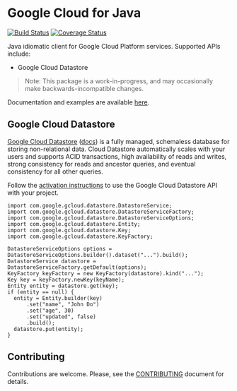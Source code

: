 Google Cloud for Java
=====================

[![Build Status](https://travis-ci.org/GoogleCloudPlatform/gcloud-java.svg?branch=master)](https://travis-ci.org/GoogleCloudPlatform/gcloud-java)
[![Coverage Status](https://coveralls.io/repos/GoogleCloudPlatform/gcloud-java/badge.svg?branch=master)](https://coveralls.io/r/GoogleCloudPlatform/gcloud-java?branch=master)

Java idiomatic client for Google Cloud Platform services. Supported APIs include:

 * Google Cloud Datastore


> Note: This package is a work-in-progress, and may occasionally
> make backwards-incompatible changes.

Documentation and examples are available [here](https://googlecloudeplatform.github.com/gcloud-java/apidocs).

## Google Cloud Datastore

[Google Cloud Datastore][cloud-datastore] ([docs][cloud-datastore-docs]) is a fully
managed, schemaless database for storing non-relational data. Cloud Datastore
automatically scales with your users and supports ACID transactions, high availability
of reads and writes, strong consistency for reads and ancestor queries, and eventual
consistency for all other queries.

Follow the [activation instructions][cloud-datastore-activation] to use the Google
Cloud Datastore API with your project.

    import com.google.gcloud.datastore.DatastoreService;
    import com.google.gcloud.datastore.DatastoreServiceFactory;
    import com.google.gcloud.datastore.DatastoreServiceOptions;
    import com.google.gcloud.datastore.Entity;
    import com.google.gcloud.datastore.Key;
    import com.google.gcloud.datastore.KeyFactory;

    DatastoreServiceOptions options = DatastoreServiceOptions.builder().dataset("...").build();
    DatastoreService datastore = DatastoreServiceFactory.getDefault(options);
    KeyFactory keyFactory = new KeyFactory(datastore).kind("...");
    Key key = keyFactory.newKey(keyName);
    Entity entity = datastore.get(key);
    if (entity == null) {
      entity = Entity.builder(key)
          .set("name", "John Do")
          .set("age", 30)
          .set("updated", false)
          .build();
      datastore.put(entity);
    }

## Contributing

Contributions are welcome. Please, see the
[CONTRIBUTING](https://github.com/GoogleCloudPlatform/gcloud-java/blob/master/CONTRIBUTING.md)
document for details.

[cloud-datastore]: https://cloud.google.com/datastore/
[cloud-datastore-docs]: https://cloud.google.com/datastore/docs
[cloud-datastore-activation]: https://cloud.google.com/datastore/docs/activate

[cloud-pubsub]: https://cloud.google.com/pubsub/
[cloud-pubsub-docs]: https://cloud.google.com/pubsub/docs

[cloud-storage]: https://cloud.google.com/storage/
[cloud-storage-docs]: https://cloud.google.com/storage/docs/overview
[cloud-storage-create-bucket]: https://cloud.google.com/storage/docs/cloud-console#_creatingbuckets
